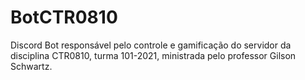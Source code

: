 # BotCTR0810
Discord Bot responsável pelo controle e gamificação do servidor da disciplina CTR0810, turma 101-2021, ministrada pelo professor Gilson Schwartz.
